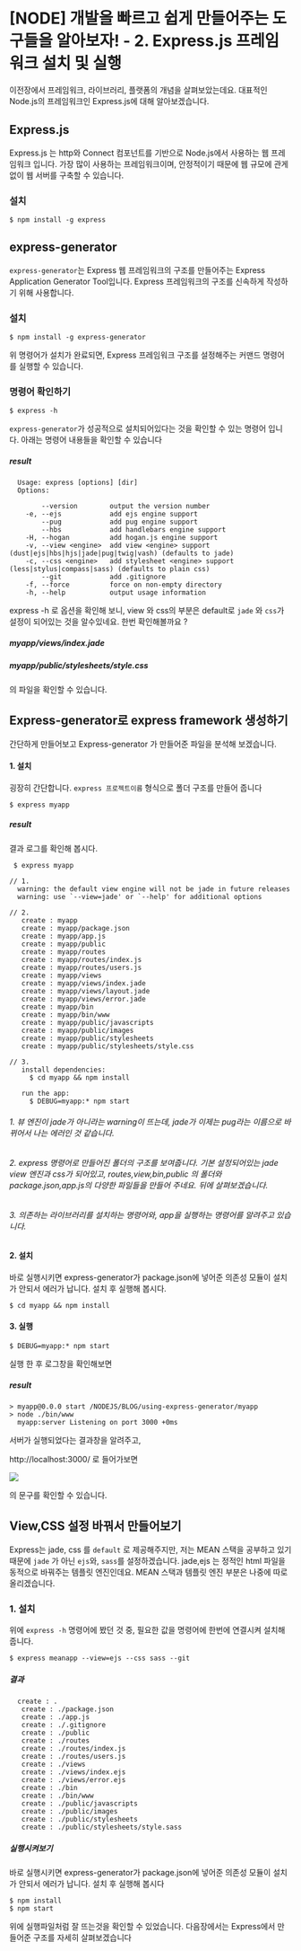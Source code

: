 # [NODE] 개발을 빠르고 쉽게 만들어주는 도구들을 알아보자! - 2. Express.js 프레임워크 설치 및 실행

이전장에서 프레임워크, 라이브러리, 플랫폼의 개념을 살펴보았는데요. 대표적인 Node.js의 프레임워크인 Express.js에 대해 알아보겠습니다.

## Express.js

Express.js 는 http와 Connect 컴포넌트를 기반으로 Node.js에서 사용하는 웹 프레임워크 입니다. 가장 많이 사용하는 프레임워크이며, 안정적이기 때문에 웹 규모에 관게 없이 웹 서버를 구축할 수 있습니다.


### 설치
```
$ npm install -g express
```

## express-generator
`express-generator`는 Express 웹 프레임워크의 구조를 만들어주는 Express Application Generator Tool입니다. Express 프레임워크의 구조를 신속하게 작성하기 위해 사용합니다.

### 설치
```
$ npm install -g express-generator
```

위 명령어가 설치가 완료되면, Express 프레임워크 구조를 설정해주는 커맨드 명령어를 실행할 수 있습니다. 

### 명령어 확인하기 
```
$ express -h
```

`express-generator`가 성공적으로 설치되어있다는 것을 확인할 수 있는 명령어 입니다. 아래는 명령어 내용들을 확인할 수 있습니다
##### result 
```
  Usage: express [options] [dir]
  Options:

        --version        output the version number
    -e, --ejs            add ejs engine support
        --pug            add pug engine support
        --hbs            add handlebars engine support
    -H, --hogan          add hogan.js engine support
    -v, --view <engine>  add view <engine> support (dust|ejs|hbs|hjs|jade|pug|twig|vash) (defaults to jade)
    -c, --css <engine>   add stylesheet <engine> support (less|stylus|compass|sass) (defaults to plain css)
        --git            add .gitignore
    -f, --force          force on non-empty directory
    -h, --help           output usage information
```

express -h 로 옵션을 확인해 보니, view 와 css의 부분은 default로 `jade` 와 `css`가 설정이 되어있는 것을 알수있네요. 한번 확인해볼까요 ? 

##### myapp/views/index.jade
##### myapp/public/stylesheets/style.css
의 파일을 확인할 수 있습니다.


## Express-generator로 express framework 생성하기

간단하게 만들어보고 Express-generator 가 만들어준 파일을 분석해 보겠습니다.

#### 1. 설치 
굉장히 간단합니다. `express 프로젝트이름` 형식으로 폴더 구조를 만들어 줍니다
```
$ express myapp
```

##### result
결과 로그를 확인해 봅시다.
```
 $ express myapp

// 1. 
  warning: the default view engine will not be jade in future releases
  warning: use `--view=jade' or `--help' for additional options

// 2. 
   create : myapp
   create : myapp/package.json
   create : myapp/app.js
   create : myapp/public
   create : myapp/routes
   create : myapp/routes/index.js
   create : myapp/routes/users.js
   create : myapp/views
   create : myapp/views/index.jade
   create : myapp/views/layout.jade
   create : myapp/views/error.jade
   create : myapp/bin
   create : myapp/bin/www
   create : myapp/public/javascripts
   create : myapp/public/images
   create : myapp/public/stylesheets
   create : myapp/public/stylesheets/style.css

// 3. 
   install dependencies:
     $ cd myapp && npm install

   run the app:
     $ DEBUG=myapp:* npm start
```

###### 1. 뷰 엔진이 jade가 아니라는 warning이 뜨는데, jade가 이제는 pug라는 이름으로 바뀌어서 나는 에러인 것 같습니다. 

###### 2. express 명령어로 만들어진 폴더의 구조를 보여줍니다. 기본 설정되어있는 jade view 엔진과 css가 되어있고, routes,view,bin,public 의 폴더와 package.json,app.js의 다양한 파일들을 만들어 주네요. 뒤에 살펴보겠습니다.

###### 3. 의존하는 라이브러리를 설치하는 명령어와, app을 실행하는 명령어를 알려주고 있습니다.

#### 2. 설치

바로 실행시키면 express-generator가 package.json에 넣어준 의존성 모듈이 설치가 안되서 에러가 납니다. 설치 후 실행해 봅시다.
```
$ cd myapp && npm install
```

#### 3. 실행

```
$ DEBUG=myapp:* npm start
```
실행 한 후 로그창을 확인해보면 

##### result 
```
> myapp@0.0.0 start /NODEJS/BLOG/using-express-generator/myapp
> node ./bin/www
  myapp:server Listening on port 3000 +0ms
```

서버가 실행되었다는 결과창을 알려주고,

http://localhost:3000/ 로 들어가보면


<img src="./IMG/result1.png">

의 문구를 확인할 수 있습니다. 

## View,CSS 설정 바꿔서 만들어보기

Express는 jade, css 를 `default` 로 제공해주지만, 저는 MEAN 스택을 공부하고 있기 때문에 `jade` 가 아닌 `ejs`와, `sass`를 설정하겠습니다. jade,ejs 는 정적인 html 파일을 동적으로 바꿔주는 템플릿 엔진인데요. MEAN 스택과 템플릿 엔진 부분은 나중에 따로 올리겠습니다.


### 1. 설치
위에 `express -h` 명령어에 봤던 것 중, 필요한 값을 명령어에 한번에 연결시켜 설치해 줍니다. 

```
$ express meanapp --view=ejs --css sass --git 
```

##### 결과
```
  create : .
   create : ./package.json
   create : ./app.js
   create : ./.gitignore
   create : ./public
   create : ./routes
   create : ./routes/index.js
   create : ./routes/users.js
   create : ./views
   create : ./views/index.ejs
   create : ./views/error.ejs
   create : ./bin
   create : ./bin/www
   create : ./public/javascripts
   create : ./public/images
   create : ./public/stylesheets
   create : ./public/stylesheets/style.sass
```

##### 실행시켜보기

바로 실행시키면 express-generator가 package.json에 넣어준 의존성 모듈이 설치가 안되서 에러가 납니다. 설치 후 실행해 봅시다
```
$ npm install
$ npm start
```

위에 실행파일처럼 잘 뜨는것을 확인할 수 있었습니다. 다음장에서는 Express에서 만들어준 구조를 자세히  살펴보겠습니다

